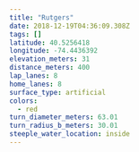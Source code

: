 ```yaml
---
title: "Rutgers"
date: 2018-12-19T04:36:09.308Z
tags: []
latitude: 40.5256418
longitude: -74.4436392
elevation_meters: 31
distance_meters: 400
lap_lanes: 8
home_lanes: 8
surface_type: artificial
colors: 
  - red
turn_diameter_meters: 63.01
turn_radius_b_meters: 30.01
steeple_water_location: inside
---
```

